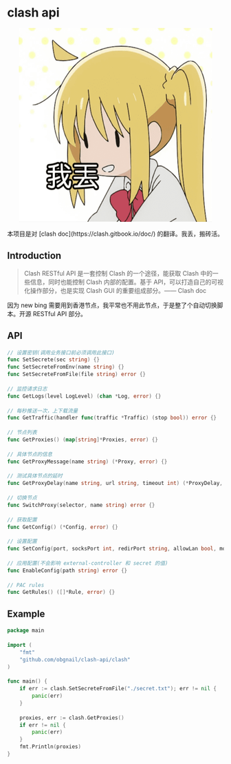 # clash api

<p align="center">
    <img src="assets/nijika.png" width="450" height="450">
</p>
本项目是对 [clash doc](https://clash.gitbook.io/doc/) 的翻译。我丢，搬砖活。




## Introduction

> Clash RESTful API 是一套控制 Clash 的一个途径，能获取 Clash 中的一些信息，同时也能控制 Clash 内部的配置。基于 API，可以打造自己的可视化操作部分，也是实现 Clash GUI 的重要组成部分。—— Clash doc

因为 new bing 需要用到香港节点，我平常也不用此节点，于是整了个自动切换脚本。开源 RESTful API 部分。



## API

```go
// 设置密钥(调用业务接口前必须调用此接口)
func SetSecrete(sec string) {}
func SetSecreteFromEnv(name string) {}
func SetSecreteFromFile(file string) error {}

// 监控请求日志
func GetLogs(level LogLevel) (chan *Log, error) {}

// 每秒推送一次，上下载流量
func GetTraffic(handler func(traffic *Traffic) (stop bool)) error {}

// 节点列表
func GetProxies() (map[string]*Proxies, error) {}

// 具体节点的信息
func GetProxyMessage(name string) (*Proxy, error) {}

// 测试具体节点的延时
func GetProxyDelay(name string, url string, timeout int) (*ProxyDelay, error) {}

// 切换节点
func SwitchProxy(selector, name string) error {}

// 获取配置
func GetConfig() (*Config, error) {}

// 设置配置
func SetConfig(port, socksPort int, redirPort string, allowLan bool, mode, logLevel string) error {}

// 应用配置(不会影响 external-controller 和 secret 的值)
func EnableConfig(path string) error {}

// PAC rules
func GetRules() ([]*Rule, error) {}
```

 

## Example

```go
package main

import (
	"fmt"
	"github.com/obgnail/clash-api/clash"
)

func main() {
	if err := clash.SetSecreteFromFile("./secret.txt"); err != nil {
		panic(err)
	}

	proxies, err := clash.GetProxies()
	if err != nil {
		panic(err)
	}
	fmt.Println(proxies)
}
```

